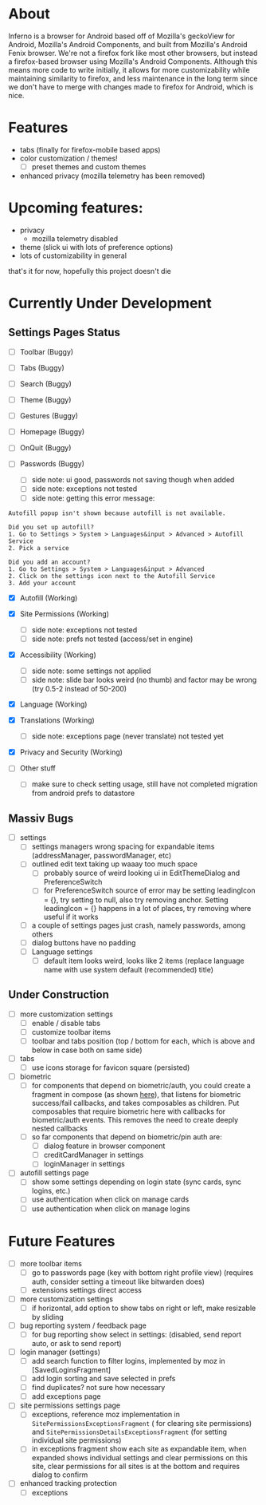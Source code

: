# About

Inferno is a browser for Android based off of Mozilla's geckoView for Android, Mozilla's Android
Components, and built from Mozilla's Android Fenix browser. We're not a firefox fork like most other
browsers, but instead a firefox-based browser using Mozilla's Android Components. Although this
means more code to write initially, it allows for more customizability while maintaining similarity
to firefox, and less maintenance in the long term since we don't have to merge with changes made to
firefox for Android, which is nice.

# Features

- tabs (finally for firefox-mobile based apps)
- color customization / themes!
    - [ ] preset themes and custom themes
- enhanced privacy (mozilla telemetry has been removed)

# Upcoming features:

- privacy
    - mozilla telemetry disabled
- theme (slick ui with lots of preference options)
- lots of customizability in general

that's it for now, hopefully this project doesn't die

# Currently Under Development

## Settings Pages Status

- [ ] Toolbar (Buggy)
- [ ] Tabs (Buggy)
- [ ] Search (Buggy)
- [ ] Theme (Buggy)

- [ ] Gestures (Buggy)
- [ ] Homepage (Buggy)
- [ ] OnQuit (Buggy)
- [ ] Passwords (Buggy)
  - [ ] side note: ui good, passwords not saving though when added
  - [ ] side note: exceptions not tested
  - [ ] side note: getting this error message:
```
Autofill popup isn't shown because autofill is not available.
                                                                                                    
Did you set up autofill?
1. Go to Settings > System > Languages&input > Advanced > Autofill Service
2. Pick a service

Did you add an account?
1. Go to Settings > System > Languages&input > Advanced
2. Click on the settings icon next to the Autofill Service
3. Add your account
```
- [x] Autofill (Working)

- [x] Site Permissions (Working)
  - [ ] side note: exceptions not tested
  - [ ] side note: prefs not tested (access/set in engine)
- [x] Accessibility (Working)
    - [ ] side note: some settings not applied
    - [ ] side note: slide bar looks weird (no thumb) and factor may be wrong (try 0.5-2 instead of
      50-200)
- [x] Language (Working)
- [x] Translations (Working)
    - [ ] side note: exceptions page (never translate) not tested yet

- [x] Privacy and Security (Working)

- [ ] Other stuff
    - [ ] make sure to check setting usage, still have not completed migration from android prefs to
      datastore

## Massiv Bugs

- [ ] settings
    - [ ] settings managers wrong spacing for expandable items (addressManager, passwordManager,
      etc)
    - [ ] outlined edit text taking up waaay too much space
        - [ ] probably source of weird looking ui in EditThemeDialog and PreferenceSwitch
        - [ ] for PreferenceSwitch source of error may be setting leadingIcon = {}, try setting to
          null, also try removing anchor. Setting leadingIcon = {} happens in a lot of places, try
          removing where useful if it works
    - [ ] a couple of settings pages just crash, namely passwords, among others
    - [ ] dialog buttons have no padding
    - [ ] Language settings
        - [ ] default item looks weird, looks like 2 items (replace language name with use system
          default (recommended) title)

## Under Construction

- [ ] more customization settings
    - [ ] enable / disable tabs
    - [ ] customize toolbar items
    - [ ] toolbar and tabs position (top / bottom for each, which is above and below in case both on
      same side)
- [ ] tabs
    - [ ] use icons storage for favicon square (persisted)
- [ ] biometric
    - [ ] for components that depend on biometric/auth, you could create a fragment in
      compose (as shown [here](https://stackoverflow.com/a/71480760/14642303)), that listens for
      biometric success/fail callbacks, and takes composables as children. Put composables that
      require biometric here with callbacks for biometric/auth events. This removes the need to
      create deeply nested callbacks
    - [ ] so far components that depend on biometric/pin auth are:
        - [ ] dialog feature in browser component
        - [ ] creditCardManager in settings
        - [ ] loginManager in settings
- [ ] autofill settings page
    - [ ] show some settings depending on login state (sync cards, sync logins, etc.)
    - [ ] use authentication when click on manage cards
    - [ ] use authentication when click on manage logins

# Future Features

- [ ] more toolbar items
    - [ ] go to passwords page (key with bottom right profile view) (requires auth, consider setting
      a timeout like bitwarden does)
    - [ ] extensions settings direct access
- [ ] more customization settings
    - [ ] if horizontal, add option to show tabs on right or left, make resizable by sliding
- [ ] bug reporting system / feedback page
    - [ ] for bug reporting show select in settings: (disabled, send report auto, or ask to send
      report)
- [ ] login manager (settings)
    - [ ] add search function to filter logins, implemented by moz in [SavedLoginsFragment]
    - [ ] add login sorting and save selected in prefs
    - [ ] find duplicates? not sure how necessary
    - [ ] add exceptions page
- [ ] site permissions settings page
    - [ ] exceptions, reference moz implementation in `SitePermissionsExceptionsFragment` (
      for clearing site permissions) and `SitePermissionsDetailsExceptionsFragment` (for
      setting individual site permissions)
    - [ ] in exceptions fragment show each site as expandable item, when expanded shows individual
      settings and clear permissions on this site, clear permissions for all sites is at the bottom
      and requires dialog to confirm
- [ ] enhanced tracking protection
    - [ ] exceptions